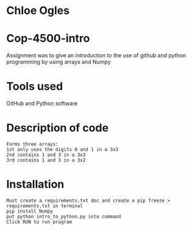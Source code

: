 # Chloe Ogles
# Cop-4500-intro

Assignment was to give an introduction to the use of github and python programming by using arrays and Numpy

# Tools used
GitHub and Python software

# Description of code
	Forms three arrays:
	1st only uses the digits 0 and 1 in a 3x3
	2nd contains 1 and 3 in a 3x3
	3rd contains 1 and 3 in a 3x2

# Installation
	Must create a requirements.txt doc and create a pip freeze > requirements.txt in terminal
	pip install Numpy
	put python intro_to_python.py into command
	Click RUN to run program
